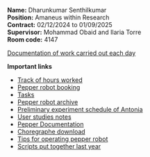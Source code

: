 **Name:** Dharunkumar Senthilkumar  
**Position:** Amaneus within Research  
**Contract:** 02/12/2024 to 01/09/2025  
**Supervisor:** Mohammad Obaid and Ilaria Torre  
**Room code:** 4147

[Documentation of work carried out each day](https://github.com/Dharun235/RA_2025/blob/main/Documentation%20of%20work.md)

**Important links**
- [Track of hours worked](https://docs.google.com/spreadsheets/d/1C0Kd1SOetn8jI25BcTjdE50et2n8ZGj_UXqiCZhcxL4/edit?gid=0#gid=0)
- [Pepper robot booking](https://docs.google.com/spreadsheets/d/1N_mJlI-YBO1-8UJsnpvt48a4VzqEP6bdJLyYPYXrZVU/edit)
- [Tasks](https://docs.google.com/spreadsheets/d/1iAmgyB54EfzorfaWhEhtZNnE2RbHTxVGqv-ixY5Jg40/edit?usp=sharing)
- [Pepper robot archive](https://chalmers-my.sharepoint.com/:f:/r/personal/ilariat_chalmers_se/Documents/IxD%20robots%20guide?e=5%3a074afdeae009472a9a6f58af3459b654&web=1&openShare=true&fromShare=true&at=9)
- [Preliminary experiment schedule of Antonia](https://docs.google.com/spreadsheets/d/1xxb8_htq1g0EKBKPfeSJZxhSms6MoT1nGaKy687xPOw/edit?usp=sharing)
- [User studies notes](https://docs.google.com/document/d/1u4J00ZOp-1Bnrn4SprBmguAD2y97hp43bitf8vcM1OU/edit?tab=t.0)
- [Pepper Documentation](http://doc.aldebaran.com/2-4/home_pepper.html)
- [Choregraphe download](https://www.aldebaran.com/en/support/nao-6/downloads-softwares)
- [Tips for operating pepper robot](https://docs.google.com/document/d/1MynBVZmqCWqIwQ_w5aU5E7giC-ntxYUUJDfNpHRQ4MI/edit?usp=sharing)
- [Scripts put together last year](https://drive.google.com/drive/folders/1O8ZfYgEOGoVL9HCtFLH7XAZz9CRnFjlt?usp=sharing)
